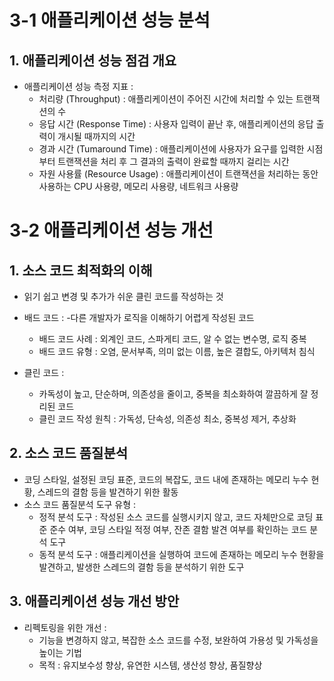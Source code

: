 # 3-1 애플리케이션 성능 분석

## 1. 애플리케이션 성능 점검 개요
- 애플리케이션 성능 측정 지표 :
    - 처리량 (Throughput) : 애플리케이션이 주어진 시간에 처리할 수 있는 트랜잭션의 수
    - 응답 시간 (Response Time) : 사용자 입력이 끝난 후, 애플리케이션의 응답 출력이 개시될 때까지의 시간
    - 경과 시간 (Tumaround Time) : 애플리케이션에 사용자가 요구를 입력한 시점부터 트랜잭션을 처리 후 그 결과의 출력이 완료할 때까지 걸리는 시간
    - 자원 사용률 (Resource Usage) : 애플리케이션이 트랜잭션을 처리하는 동안 사용하는 CPU 사용량, 메모리 사용량, 네트워크 사용량

# 3-2 애플리케이션 성능 개선

## 1. 소스 코드 최적화의 이해
- 읽기 쉽고 변경 및 추가가 쉬운 클린 코드를 작성하는 것
- 배드 코드 :
    -다른 개발자가 로직을 이해하기 어렵게 작성된 코드
    - 배드 코드 사례 : 외계인 코드, 스파게티 코드, 알 수 없는 변수명, 로직 중복
    - 배드 코드 유형 : 오염, 문서부족, 의미 없는 이름, 높은 결합도, 아키텍처 침식

- 클린 코드 :
    - 카독성이 높고, 단순하며, 의존성을 줄이고, 중복을 최소화하여 깔끔하게 잘 정리된 코드
    - 클린 코드 작성 원칙 : 가독성, 단속성, 의존성 최소, 중복성 제거, 추상화

## 2. 소스 코드 품질분석
- 코딩 스타일, 설정된 코딩 표준, 코드의 복잡도, 코드 내에 존재하는 메모리 누수 현황, 스레드의 결함 등을 발견하기 위한 활동
- 소스 코드 품질분석 도구 유형 :
    - 정적 분석 도구 : 작성된 소스 코드를 실행시키지 않고, 코드 자체만으로 코딩 표준 준수 여부, 코딩 스타일 적정 여부, 잔존 결함 발견 여부를 확인하는 코드 분석 도구
    - 동적 분석 도구 : 애플리케이션을 실행하여 코드에 존재하는 메모리 누수 현황을 발견하고, 발생한 스레드의 결함 등을 분석하기 위한 도구

## 3. 애플리케이션 성능 개선 방안
- 리펙토링을 위한 개선 :
    - 기능을 변경하지 않고, 복잡한 소스 코드를 수정, 보완하여 가용성 및 가독성을 높이는 기법
    - 목적 : 유지보수성 향상, 유연한 시스템, 생산성 향상, 품질향상